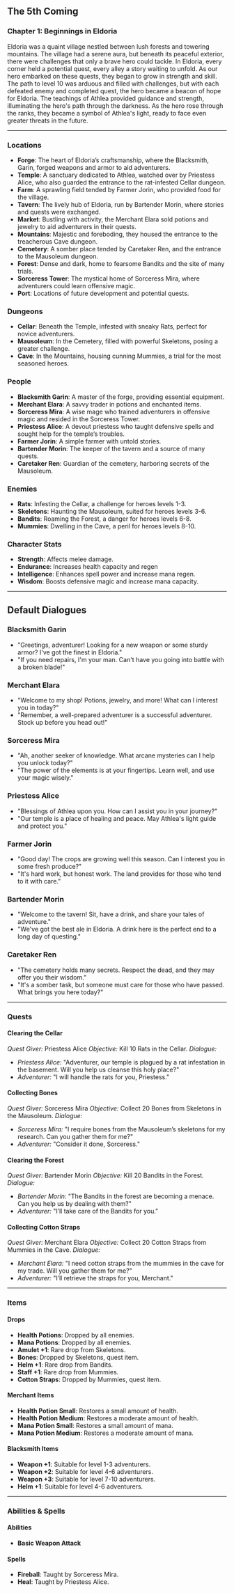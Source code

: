 The 5th Coming
------------------

### Chapter 1: Beginnings in Eldoria

Eldoria was a quaint village nestled between lush forests and towering mountains. The village had a serene aura, but beneath its peaceful exterior, there were challenges that only a brave hero could tackle. In Eldoria, every corner held a potential quest, every alley a story waiting to unfold. As our hero embarked on these quests, they began to grow in strength and skill. The path to level 10 was arduous and filled with challenges, but with each defeated enemy and completed quest, the hero became a beacon of hope for Eldoria. The teachings of Athlea provided guidance and strength, illuminating the hero's path through the darkness. As the hero rose through the ranks, they became a symbol of Athlea's light, ready to face even greater threats in the future.

---  

### Locations

*   **Forge**: The heart of Eldoria’s craftsmanship, where the Blacksmith, Garin, forged weapons and armor to aid adventurers.
*   **Temple**: A sanctuary dedicated to Athlea, watched over by Priestess Alice, who also guarded the entrance to the rat-infested Cellar dungeon.
*   **Farm**: A sprawling field tended by Farmer Jorin, who provided food for the village.
*   **Tavern**: The lively hub of Eldoria, run by Bartender Morin, where stories and quests were exchanged.
*   **Market**: Bustling with activity, the Merchant Elara sold potions and jewelry to aid adventurers in their quests.
*   **Mountains**: Majestic and foreboding, they housed the entrance to the treacherous Cave dungeon.
*   **Cemetery**: A somber place tended by Caretaker Ren, and the entrance to the Mausoleum dungeon.
*   **Forest**: Dense and dark, home to fearsome Bandits and the site of many trials.
*   **Sorceress Tower**: The mystical home of Sorceress Mira, where adventurers could learn offensive magic.
*   **Port**: Locations of future development and potential quests.

### Dungeons

*   **Cellar**: Beneath the Temple, infested with sneaky Rats, perfect for novice adventurers.
*   **Mausoleum**: In the Cemetery, filled with powerful Skeletons, posing a greater challenge.
*   **Cave**: In the Mountains, housing cunning Mummies, a trial for the most seasoned heroes.

### People

*   **Blacksmith Garin**: A master of the forge, providing essential equipment.
*   **Merchant Elara**: A savvy trader in potions and enchanted items.
*   **Sorceress Mira**: A wise mage who trained adventurers in offensive magic and resided in the Sorceress Tower.
*   **Priestess Alice**: A devout priestess who taught defensive spells and sought help for the temple’s troubles.
*   **Farmer Jorin**: A simple farmer with untold stories.
*   **Bartender Morin**: The keeper of the tavern and a source of many quests.
*   **Caretaker Ren**: Guardian of the cemetery, harboring secrets of the Mausoleum.

### Enemies

*   **Rats**: Infesting the Cellar, a challenge for heroes levels 1-3.
*   **Skeletons**: Haunting the Mausoleum, suited for heroes levels 3-6.
*   **Bandits**: Roaming the Forest, a danger for heroes levels 6-8.
*   **Mummies**: Dwelling in the Cave, a peril for heroes levels 8-10.

### Character Stats

*   **Strength**: Affects melee damage.
*   **Endurance**: Increases health capacity and regen
*   **Intelligence**: Enhances spell power and increase mana regen.
*   **Wisdom**: Boosts defensive magic and increase mana capacity.

---  

## Default Dialogues

### Blacksmith Garin
- "Greetings, adventurer! Looking for a new weapon or some sturdy armor? I've got the finest in Eldoria."
- "If you need repairs, I'm your man. Can't have you going into battle with a broken blade!"

### Merchant Elara
- "Welcome to my shop! Potions, jewelry, and more! What can I interest you in today?"
- "Remember, a well-prepared adventurer is a successful adventurer. Stock up before you head out!"

### Sorceress Mira
- "Ah, another seeker of knowledge. What arcane mysteries can I help you unlock today?"
- "The power of the elements is at your fingertips. Learn well, and use your magic wisely."

### Priestess Alice
- "Blessings of Athlea upon you. How can I assist you in your journey?"
- "Our temple is a place of healing and peace. May Athlea's light guide and protect you."

### Farmer Jorin
- "Good day! The crops are growing well this season. Can I interest you in some fresh produce?"
- "It's hard work, but honest work. The land provides for those who tend to it with care."

### Bartender Morin
- "Welcome to the tavern! Sit, have a drink, and share your tales of adventure."
- "We've got the best ale in Eldoria. A drink here is the perfect end to a long day of questing."

### Caretaker Ren
- "The cemetery holds many secrets. Respect the dead, and they may offer you their wisdom."
- "It's a somber task, but someone must care for those who have passed. What brings you here today?"

---

### Quests

#### Clearing the Cellar

_Quest Giver:_ Priestess Alice
_Objective:_ Kill 10 Rats in the Cellar.
_Dialogue:_
*   _Priestess Alice:_ "Adventurer, our temple is plagued by a rat infestation in the basement. Will you help us cleanse this holy place?"
*   _Adventurer:_ "I will handle the rats for you, Priestess."

#### Collecting Bones

_Quest Giver:_ Sorceress Mira
_Objective:_ Collect 20 Bones from Skeletons in the Mausoleum.
_Dialogue:_
*   _Sorceress Mira:_ "I require bones from the Mausoleum’s skeletons for my research. Can you gather them for me?"
*   _Adventurer:_ "Consider it done, Sorceress."

#### Clearing the Forest

_Quest Giver:_ Bartender Morin
_Objective:_ Kill 20 Bandits in the Forest.
_Dialogue:_
*   _Bartender Morin:_ "The Bandits in the forest are becoming a menace. Can you help us by dealing with them?"
*   _Adventurer:_ "I’ll take care of the Bandits for you."

#### Collecting Cotton Straps

_Quest Giver:_ Merchant Elara
_Objective:_ Collect 20 Cotton Straps from Mummies in the Cave.
_Dialogue:_
*   _Merchant Elara:_ "I need cotton straps from the mummies in the cave for my trade. Will you gather them for me?"
*   _Adventurer:_ "I’ll retrieve the straps for you, Merchant."

---  

### Items

#### Drops

*   **Health Potions**: Dropped by all enemies.
*   **Mana Potions**: Dropped by all enemies.
*   **Amulet +1**: Rare drop from Skeletons.
*   **Bones**: Dropped by Skeletons, quest item.
*   **Helm +1**: Rare drop from Bandits.
*   **Staff +1**: Rare drop from Mummies.
*   **Cotton Straps**: Dropped by Mummies, quest item.

#### Merchant Items

*   **Health Potion Small**: Restores a small amount of health.
*   **Health Potion Medium**: Restores a moderate amount of health.
*   **Mana Potion Small**: Restores a small amount of mana.
*   **Mana Potion Medium**: Restores a moderate amount of mana.

#### Blacksmith Items

*   **Weapon +1**: Suitable for level 1-3 adventurers.
*   **Weapon +2**: Suitable for level 4-6 adventurers.
*   **Weapon +3**: Suitable for level 7-10 adventurers.
*   **Helm +1**: Suitable for level 4-6 adventurers.

---   

### Abilities & Spells

#### Abilities

*   **Basic Weapon Attack**

#### Spells

*   **Fireball**: Taught by Sorceress Mira.
*   **Heal**: Taught by Priestess Alice.